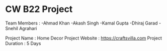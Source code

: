 # CW B22 Project

Team Members : 
-Ahmad Khan 
-Akash Singh
-Kamal Gupta 
-Dhiraj Garad
-Snehil Agrahari

Project Name : Home Decor
Project Website : https://craftsvilla.com
Project Duration : 5 Days



